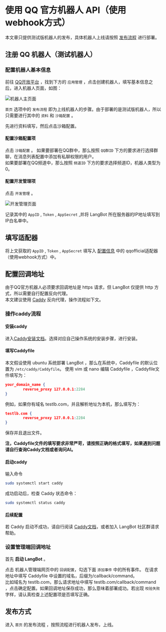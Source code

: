 # 使用 QQ 官方机器人 API（使用webhook方式）

本文章只提供测试版机器人的发布，具体机器人上线请按照 [发布流程](https://q.qq.com/qqbot/#/home) 进行部署。

## 注册 QQ 机器人（测试机器人）

### 配置机器人基本信息

前往 [QQ开放平台](https://q.qq.com/#/) ，找到下方的 `应用管理` ，点击创建机器人，填写基本信息之后，进入机器人页面，如图：

![机器人主页面](/assets/image/qqofficial1.png)

`首页` 选项中的 `发布流程` 即为上线机器人的步骤。由于部署的是测试版机器人，所以只需要进行其中的 `资料` 和 `沙箱配置` 。<br>

先进行资料填写，然后点击沙箱配置。

#### 配置沙箱配置项

点击 `沙箱配置` 。
如果要部署在QQ群中，那么按照 `QQ群ID` 下方的要求进行选择群聊，在消息列表配置中添加有私聊权限的用户。<br>
如果要部署在QQ频道中，那么按照 `频道ID` 下方的要求选择频道ID，机器人类型为0。

#### 配置开发管理项

点击 `开发管理` 。

![开发管理页面](/assets/image/qqofficial2.png)

记录其中的 `AppID` , `Token` , `AppSecret` ,并将 LangBot 所在服务器的IP地址填写到IP白名单中。


## 填写适配器

将上文获取的 `AppID` , `Token` , `AppSecret` 填写入 [配置信息](/deploy/quick-config/config.md) 中的 qqofficial适配器（使用webhook方式）中。


## 配置回调地址

由于QQ官方机器人必须要求回调地址是 https 请求，但 LangBot 仅提供 http 方式，所以需要自行配置反向代理。<br>
本文建议使用 [Caddy](https://caddy2.dengxiaolong.com/docs/) 反向代理，操作流程如下文。

### 操作caddy流程

#### 安装caddy

进入[Caddy安装文档](https://caddy2.dengxiaolong.com/docs/install)。选择对应自己操作系统的安装步骤，进行安装。

#### 填写Caddyfile

本文假设使用 ubuntu 系统部署 LangBot ，那么在系统中，Caddyfile 的默认位置为 `/etc/caddy/Caddyfile`。
使用 vim 或 nano 编辑 Caddyfile ，Caddyfile文件填写为：
```json
your_domain_name {
        reverse_proxy 127.0.0.1:2284
}
```
例如，如果你有域名 testlb.com，并且解析地址为本机，那么填写为：
```json
testlb.com {
        reverse_proxy 127.0.0.1:2284
}
```

保存并且退出文件。

**注，Caddyfile文件的填写要求非常严苛，请按照正确的格式填写，如果遇到问题请自行查询Caddy文档或者询问AI。**

#### 启动caddy
输入命令
```bash
sudo systemctl start caddy
```

成功启动后，检查 Caddy 状态命令：
```bash
sudo systemctl status caddy
```


#### 后续配置

若 Caddy 启动不成功，请自行阅读 [Caddy文档](https://caddy2.dengxiaolong.com/docs/quick-starts/caddyfile)，或者加入 LangBot 社区群请求帮助。

### 设置管理端回调地址


首先 **启动 LangBot** 。<br>

点击 机器人管理端网页中的 `回调配置`，勾选下面 `添加事件` 中的所有事件。 在请求地址中填写 Caddyfile 中设置的域名，后缀为/callback/command。<br>
比如域名为 testlb.com，那么请求地址中填写 testlb.com/callback/command ，点击确定配置。如果回调地址保存成功，那么意味着部署成功。若出现 `校验失败` 字样，请认真检查上述配置项是否填写正确。

## 发布方式

进入 `首页` 的发布流程 ，按照流程进行机器人发布，上线。
